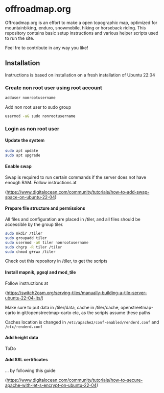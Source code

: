 # offroadmap.org

Offroadmap.org is an effort to make a open topographic map, optimized for mountainbiking, enduro, snowmobile, hiking or horseback riding. This repository contains basic setup instructions and various helper scripts used to run the site. 

Feel fre to contribute in any way you like!

## Installation

Instructions is based on installation on a fresh installation of Ubuntu 22.04

### Create non root user using root account

```bash
adduser nonrootusername
```

Add non root user to sudo group

```bash
usermod -aG sudo nonrootusername
```

### Login as non root user

#### Update the system

```bash
sudo apt update
sudo apt upgrade
```

#### Enable swap

Swap is required to run certain commands if the server does not have enough RAM. Follow instructions at

(https://www.digitalocean.com/community/tutorials/how-to-add-swap-space-on-ubuntu-22-04)

#### Prepare file structure and permissions

All files and configuration are placed in /tiler, and all files should be accessible by the group tiler.

```bash
sudo mkdir /tiler
sudo groupadd tiler
sudo usermod -aG tiler nonrootusername
sudo chgrp -R tiler /tiler
sudo chmod g+rwx /tiler
```

Check out this repository in /tiler, to get the scripts

#### Install mapnik, pgsql and mod_tile

Follow instructions at

(https://switch2osm.org/serving-tiles/manually-building-a-tile-server-ubuntu-22-04-lts/)

Make sure to put data in /tiler/data, cache in /tiler/cache, openstreetmap-carto in git/openstreetmap-carto etc, as the scripts assume these paths

Caches location is changed in `/etc/apache2/conf-enabled/renderd.conf` and `/etc/renderd.conf`

#### Add height data

ToDo

#### Add SSL certificates

... by following this guide

(https://www.digitalocean.com/community/tutorials/how-to-secure-apache-with-let-s-encrypt-on-ubuntu-22-04)

